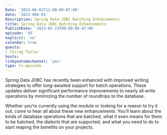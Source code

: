 ```yaml
---
Date: '2023-06-01T11:00:00-07:00'
date: '2023-006-01'
Description: Spring Data JDBC Batching Enhancements
title: Spring Data JDBC Batching Enhancements
PublishDate: '2023-05-23T00:00:00-07:00'
episode: '45'
explicit: 'no'
calendar: true
guests:
- Chirag Tailor
hosts:
linkyoutubechannel: 'yes'
type: tv-episode
---
```


Spring Data JDBC has recently been enhanced with improved writing strategies to offer long-awaited support for batch operations. These updates deliver significant performance improvements to nearly all write operations by minimizing the number of roundtrips to the database.

Whether you’re currently using the module or looking for a reason to try it out, come to hear all about these new enhancements. You’ll learn about the kinds of database operations that are batched, what it even means for them to be batched, the dialects that are supported, and what you need to do to start reaping the benefits on your projects.